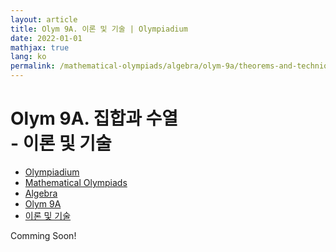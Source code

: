 ```yaml
---
layout: article
title: Olym 9A. 이론 및 기술 | Olympiadium
date: 2022-01-01
mathjax: true
lang: ko
permalink: /mathematical-olympiads/algebra/olym-9a/theorems-and-techniques/
---
```

# Olym 9A. 집합과 수열 <br> <ssup> - 이론 및 기술</ssup>

<ul class="breadcrumb">
	<li><a href="{{ site.url }}">Olympiadium</a></li> 
	<li><a href="{{ site.url }}mathematical-olympiads/">Mathematical Olympiads</a></li> 
	<li><a href="{{ site.url }}mathematical-olympiads/algebra/">Algebra</a></li> 
	<li><a href="{{ site.url }}mathematical-olympiads/algebra/olym-9a/">Olym 9A</a></li> 
	<li><a href="{{ site.url }}mathematical-olympiads/algebra/olym-9a/theorems-and-techniques/">이론 및 기술</a></li>
</ul>

Comming Soon!

